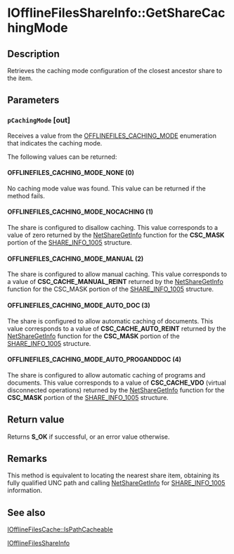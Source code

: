 # IOfflineFilesShareInfo::GetShareCachingMode

## Description

Retrieves the caching mode configuration of the closest ancestor share to the item.

## Parameters

### `pCachingMode` [out]

Receives a value from the [OFFLINEFILES_CACHING_MODE](https://learn.microsoft.com/windows/desktop/api/cscobj/ne-cscobj-offlinefiles_caching_mode) enumeration that indicates the caching mode.

The following values can be returned:

#### OFFLINEFILES_CACHING_MODE_NONE (0)

No caching mode value was found. This value can be returned if the method fails.

#### OFFLINEFILES_CACHING_MODE_NOCACHING (1)

The share is configured to disallow caching. This value corresponds to a value of zero returned by the [NetShareGetInfo](https://learn.microsoft.com/windows/desktop/api/lmshare/nf-lmshare-netsharegetinfo) function for the **CSC_MASK** portion of the [SHARE_INFO_1005](https://learn.microsoft.com/windows/desktop/api/lmshare/ns-lmshare-share_info_1005) structure.

#### OFFLINEFILES_CACHING_MODE_MANUAL (2)

The share is configured to allow manual caching. This value corresponds to a value of **CSC_CACHE_MANUAL_REINT** returned by the [NetShareGetInfo](https://learn.microsoft.com/windows/desktop/api/lmshare/nf-lmshare-netsharegetinfo) function for the CSC_MASK portion of the [SHARE_INFO_1005](https://learn.microsoft.com/windows/desktop/api/lmshare/ns-lmshare-share_info_1005) structure.

#### OFFLINEFILES_CACHING_MODE_AUTO_DOC (3)

The share is configured to allow automatic caching of documents. This value corresponds to a value of **CSC_CACHE_AUTO_REINT** returned by the [NetShareGetInfo](https://learn.microsoft.com/windows/desktop/api/lmshare/nf-lmshare-netsharegetinfo) function for the **CSC_MASK** portion of the [SHARE_INFO_1005](https://learn.microsoft.com/windows/desktop/api/lmshare/ns-lmshare-share_info_1005) structure.

#### OFFLINEFILES_CACHING_MODE_AUTO_PROGANDDOC (4)

The share is configured to allow automatic caching of programs and documents. This value corresponds to a value of **CSC_CACHE_VDO** (virtual disconnected operations) returned by the [NetShareGetInfo](https://learn.microsoft.com/windows/desktop/api/lmshare/nf-lmshare-netsharegetinfo) function for the **CSC_MASK** portion of the [SHARE_INFO_1005](https://learn.microsoft.com/windows/desktop/api/lmshare/ns-lmshare-share_info_1005) structure.

## Return value

Returns **S_OK** if successful, or an error value otherwise.

## Remarks

This method is equivalent to locating the nearest share item, obtaining its fully qualified UNC path and calling [NetShareGetInfo](https://learn.microsoft.com/windows/desktop/api/lmshare/nf-lmshare-netsharegetinfo) for [SHARE_INFO_1005](https://learn.microsoft.com/windows/desktop/api/lmshare/ns-lmshare-share_info_1005) information.

## See also

[IOfflineFilesCache::IsPathCacheable](https://learn.microsoft.com/previous-versions/windows/desktop/api/cscobj/nf-cscobj-iofflinefilescache-ispathcacheable)

[IOfflineFilesShareInfo](https://learn.microsoft.com/previous-versions/windows/desktop/api/cscobj/nn-cscobj-iofflinefilesshareinfo)